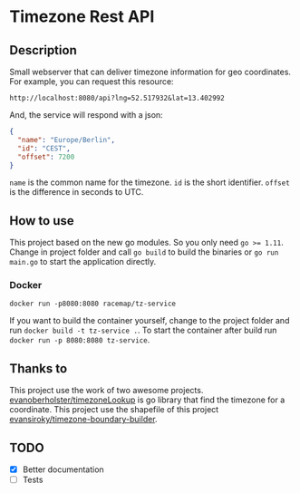 # Timezone Rest API

## Description

Small webserver that can deliver timezone information for geo coordinates. For example, you can request this resource:

```
http://localhost:8080/api?lng=52.517932&lat=13.402992
```

And, the service will respond with a json:

```json
{
  "name": "Europe/Berlin",
  "id": "CEST",
  "offset": 7200
}
```

`name` is the common name for the timezone. `id` is the short identifier. `offset` is the difference in seconds to UTC.

## How to use

This project based on the new go modules. So you only need `go >= 1.11`. Change in project folder and call `go build` to build the binaries or `go run main.go` to start the application directly.

### Docker

```
docker run -p8080:8080 racemap/tz-service
```

If you want to build the container yourself, change to the project folder and run `docker build -t tz-service .`. To start the container after build run `docker run -p 8080:8080 tz-service`.

## Thanks to

This project use the work of two awesome projects. [evanoberholster/timezoneLookup](https://github.com/evanoberholster/timezoneLookup) is go library that find the timezone for a coordinate. This project use the shapefile of this project [evansiroky/timezone-boundary-builder](https://github.com/evansiroky/timezone-boundary-builder).

## TODO

- [x] Better documentation
- [ ] Tests
